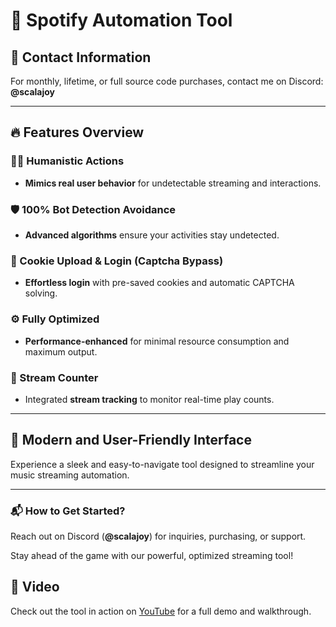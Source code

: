# 🎵 Spotify Automation Tool

## 📣 Contact Information
For monthly, lifetime, or full source code purchases, contact me on Discord:
**@scalajoy**

---

## 🔥 Features Overview

### 🚶‍♂️ Humanistic Actions
- **Mimics real user behavior** for undetectable streaming and interactions.

### 🛡️ 100% Bot Detection Avoidance
- **Advanced algorithms** ensure your activities stay undetected.

### 🍪 Cookie Upload & Login (Captcha Bypass)
- **Effortless login** with pre-saved cookies and automatic CAPTCHA solving.

### ⚙️ Fully Optimized
- **Performance-enhanced** for minimal resource consumption and maximum output.

### 🔢 Stream Counter
- Integrated **stream tracking** to monitor real-time play counts.

---

## 🌈 Modern and User-Friendly Interface
Experience a sleek and easy-to-navigate tool designed to streamline your music streaming automation.

---

### 📬 How to Get Started?
Reach out on Discord (**@scalajoy**) for inquiries, purchasing, or support. 

Stay ahead of the game with our powerful, optimized streaming tool! 

## 🎥 Video
Check out the tool in action on [YouTube](https://www.youtube.com/watch?v=GulNx-ylYAM) for a full demo and walkthrough.
